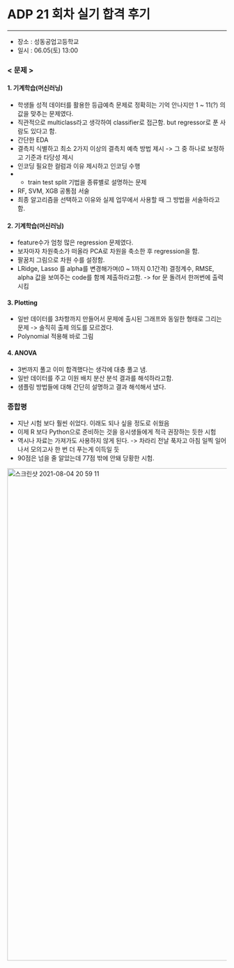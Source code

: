 # ADP 21 회차 실기 합격 후기
***

- 장소 : 성동공업고등학교
- 일시 : 06.05(토) 13:00

### < 문제 >

#### 1. 기계학습(머신러닝)
- 학생들 성적 데이터를 활용한 등급예측 문제로 정확히는 기억 안나지만 1 ~ 11(?) 의 값을 맞추는 문제였다.
- 직관적으로 multiclass라고 생각하여 classifier로 접근함. but regressor로 푼 사람도 있다고 함.
- 간단한 EDA
- 결측치 식별하고 최소 2가지 이상의 결측치 예측 방법 제시 -> 그 중 하나로 보정하고 기준과 타당성 제시
- 인코딩 필요한 컬럼과 이유 제시하고 인코딩 수행
- - train test split 기법을 종류별로 설명하는 문제
- RF, SVM, XGB 공통점 서술
- 최종 알고리즘을 선택하고 이유와 실제 업무에서 사용할 때 그 방법을 서술하라고 함.

#### 2. 기계학습(머신러닝)
- feature수가 엄청 많은 regression 문제였다.
- 보자마자 차원축소가 떠올라 PCA로 차원을 축소한 후 regression을 함.
- 팔꿈치 그림으로 차원 수를 설정함.
- LRidge, Lasso 를 alpha를 변경해가며(0 ~ 1까지 0.1간격) 결정계수, RMSE, alpha 값을 보여주는 code를 함께 제출하라고함. -> for 문 돌려서 한꺼번에 출력시킴

#### 3. Plotting
- 일반 데이터를 3차항까지 만들어서 문제에 출시된 그래프와 동일한 형태로 그리는 문제 -> 솔직히 출제 의도를 모르겠다.
- Polynomial 적용해 바로 그림

#### 4. ANOVA
- 3번까지 풀고 이미 합격했다는 생각에 대충 풀고 냄.
- 일반 데이터를 주고 이원 배치 분산 분석 결과를 해석하라고함.
- 샘플링 방법들에 대해 간단히 설명하고 결과 해석해서 냈다.


### 종합평
- 지난 시험 보다 훨씬 쉬었다. 이래도 되나 싶을 정도로 쉬웠음
- 이제 R 보다 Python으로 준비하는 것을 응시생들에게 적극 권장하는 듯한 시험
- 역시나 자료는 가져가도 사용하지 않게 된다. -> 차라리 전날 푹자고 아침 일찍 일어나서 모의고사 한 번 더 푸는게 이득일 듯
- 90점은 넘을 줄 알았는데 77점 밖에 안돼 당황한 시험.

<img width="1128" alt="스크린샷 2021-08-04 20 59 11" src="https://user-images.githubusercontent.com/49870977/128176950-9dd0be01-05c2-45fb-92f0-72842509b942.png">

